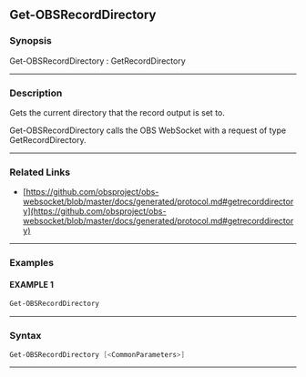 Get-OBSRecordDirectory
----------------------
### Synopsis
Get-OBSRecordDirectory : GetRecordDirectory

---
### Description

Gets the current directory that the record output is set to.


Get-OBSRecordDirectory calls the OBS WebSocket with a request of type GetRecordDirectory.

---
### Related Links
* [https://github.com/obsproject/obs-websocket/blob/master/docs/generated/protocol.md#getrecorddirectory](https://github.com/obsproject/obs-websocket/blob/master/docs/generated/protocol.md#getrecorddirectory)



---
### Examples
#### EXAMPLE 1
```PowerShell
Get-OBSRecordDirectory
```

---
### Syntax
```PowerShell
Get-OBSRecordDirectory [<CommonParameters>]
```
---
